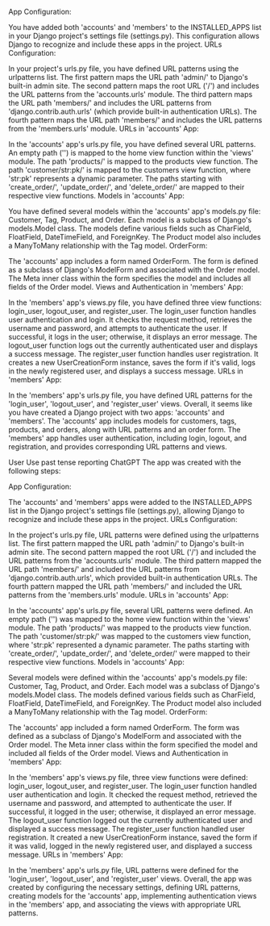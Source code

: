 App Configuration:

You have added both 'accounts' and 'members' to the INSTALLED_APPS list in your Django project's settings file (settings.py). This configuration allows Django to recognize and include these apps in the project.
URLs Configuration:

In your project's urls.py file, you have defined URL patterns using the urlpatterns list.
The first pattern maps the URL path 'admin/' to Django's built-in admin site.
The second pattern maps the root URL ('/') and includes the URL patterns from the 'accounts.urls' module.
The third pattern maps the URL path 'members/' and includes the URL patterns from 'django.contrib.auth.urls' (which provide built-in authentication URLs).
The fourth pattern maps the URL path 'members/' and includes the URL patterns from the 'members.urls' module.
URLs in 'accounts' App:

In the 'accounts' app's urls.py file, you have defined several URL patterns.
An empty path ('') is mapped to the home view function within the 'views' module.
The path 'products/' is mapped to the products view function.
The path 'customer/str:pk/' is mapped to the customers view function, where 'str:pk' represents a dynamic parameter.
The paths starting with 'create_order/', 'update_order/', and 'delete_order/' are mapped to their respective view functions.
Models in 'accounts' App:

You have defined several models within the 'accounts' app's models.py file: Customer, Tag, Product, and Order.
Each model is a subclass of Django's models.Model class.
The models define various fields such as CharField, FloatField, DateTimeField, and ForeignKey.
The Product model also includes a ManyToMany relationship with the Tag model.
OrderForm:

The 'accounts' app includes a form named OrderForm.
The form is defined as a subclass of Django's ModelForm and associated with the Order model.
The Meta inner class within the form specifies the model and includes all fields of the Order model.
Views and Authentication in 'members' App:

In the 'members' app's views.py file, you have defined three view functions: login_user, logout_user, and register_user.
The login_user function handles user authentication and login. It checks the request method, retrieves the username and password, and attempts to authenticate the user. If successful, it logs in the user; otherwise, it displays an error message.
The logout_user function logs out the currently authenticated user and displays a success message.
The register_user function handles user registration. It creates a new UserCreationForm instance, saves the form if it's valid, logs in the newly registered user, and displays a success message.
URLs in 'members' App:

In the 'members' app's urls.py file, you have defined URL patterns for the 'login_user', 'logout_user', and 'register_user' views.
Overall, it seems like you have created a Django project with two apps: 'accounts' and 'members'. The 'accounts' app includes models for customers, tags, products, and orders, along with URL patterns and an order form. The 'members' app handles user authentication, including login, logout, and registration, and provides corresponding URL patterns and views.





User
Use past tense reporting
ChatGPT
The app was created with the following steps:

App Configuration:

The 'accounts' and 'members' apps were added to the INSTALLED_APPS list in the Django project's settings file (settings.py), allowing Django to recognize and include these apps in the project.
URLs Configuration:

In the project's urls.py file, URL patterns were defined using the urlpatterns list.
The first pattern mapped the URL path 'admin/' to Django's built-in admin site.
The second pattern mapped the root URL ('/') and included the URL patterns from the 'accounts.urls' module.
The third pattern mapped the URL path 'members/' and included the URL patterns from 'django.contrib.auth.urls', which provided built-in authentication URLs.
The fourth pattern mapped the URL path 'members/' and included the URL patterns from the 'members.urls' module.
URLs in 'accounts' App:

In the 'accounts' app's urls.py file, several URL patterns were defined.
An empty path ('') was mapped to the home view function within the 'views' module.
The path 'products/' was mapped to the products view function.
The path 'customer/str:pk/' was mapped to the customers view function, where 'str:pk' represented a dynamic parameter.
The paths starting with 'create_order/', 'update_order/', and 'delete_order/' were mapped to their respective view functions.
Models in 'accounts' App:

Several models were defined within the 'accounts' app's models.py file: Customer, Tag, Product, and Order.
Each model was a subclass of Django's models.Model class.
The models defined various fields such as CharField, FloatField, DateTimeField, and ForeignKey.
The Product model also included a ManyToMany relationship with the Tag model.
OrderForm:

The 'accounts' app included a form named OrderForm.
The form was defined as a subclass of Django's ModelForm and associated with the Order model.
The Meta inner class within the form specified the model and included all fields of the Order model.
Views and Authentication in 'members' App:

In the 'members' app's views.py file, three view functions were defined: login_user, logout_user, and register_user.
The login_user function handled user authentication and login. It checked the request method, retrieved the username and password, and attempted to authenticate the user. If successful, it logged in the user; otherwise, it displayed an error message.
The logout_user function logged out the currently authenticated user and displayed a success message.
The register_user function handled user registration. It created a new UserCreationForm instance, saved the form if it was valid, logged in the newly registered user, and displayed a success message.
URLs in 'members' App:

In the 'members' app's urls.py file, URL patterns were defined for the 'login_user', 'logout_user', and 'register_user' views.
Overall, the app was created by configuring the necessary settings, defining URL patterns, creating models for the 'accounts' app, implementing authentication views in the 'members' app, and associating the views with appropriate URL patterns.